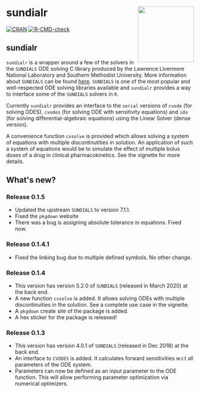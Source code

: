 # sundialr <img src="man/figures/sundialr_hex_image.png" align="right" alt="" width="150" />

<!-- badges: start -->

[![CRAN](http://www.r-pkg.org/badges/version/sundialr)](https://cran.r-project.org/package=sundialr) [![R-CMD-check](https://github.com/sn248/sundialr/actions/workflows/R-CMD-check.yaml/badge.svg)](https://github.com/sn248/sundialr/actions/workflows/R-CMD-check.yaml)

<!-- badges: end -->

## sundialr

`sundialr` is a wrapper around a few of the solvers in the `SUNDIALS` ODE solving C library produced by the Lawrence Livermore National Laboratory and Southern Methodist University. More
information about `SUNDIALS` can be found [here](https://computing.llnl.gov/projects/sundials).
`SUNDIALS` is one of the most popular and well-respected ODE solving libraries available and 
`sundialr` provides a way to interface some of the `SUNDIALS` solvers in `R`. 

Currently `sundialr` provides an interface to the `serial` versions of `cvode` (for solving ODES), `cvodes` (for solving ODE with sensitivity equations) and `ida` (for solving differential-algebraic equations) using the Linear Solver (dense version).

A convenience function `cvsolve` is provided which allows solving a system of equations with
multiple discontinutities in solution. An application of such a system of equations would be 
to simulate the effect of multiple bolus doses of a drug in clinical pharmacokinetics. See the 
vignette for more details.

## What's new?

### Release 0.1.5
+ Updated the upstream `SUNDIALS` to version 7.1.1. 
+ Fixed the `pkgdown` website
+ There was a bug is assigning absolute tolerance in equations. Fixed now.

### Release 0.1.4.1
+ Fixed the linking bug due to multiple defined symbols. No other change.

### Release 0.1.4
+ This version has version 5.2.0 of `SUNDIALS` (released in March 2020) at the back end.
+ A new function `cvsolve` is added. It allows solving ODEs with multiple discontinuities in the solution. See a complete use case in the vignette.
+ A `pkgdown` create site of the package is added.
+ A hex sticker for the package is released!

### Release 0.1.3 
+ This version has version 4.0.1 of `SUNDIALS` (released in Dec 2018) at the back end.
+ An interface to `CVODES` is added. It calculates forward sensitivities w.r.t all parameters of the ODE system.
+ Parameters can now be defined as an input parameter to the ODE function. This will allow performing parameter optimization via numerical optimizers.
